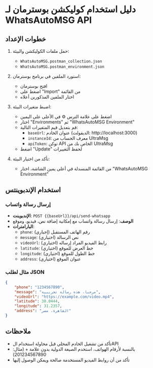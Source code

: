 # دليل استخدام كوليكشن بوسترمان لـ WhatsAutoMSG API

## خطوات الإعداد

1. حمل ملفات الكوليكشن والبيئة:
   - `WhatsAutoMSG.postman_collection.json`
   - `WhatsAutoMSG.postman_environment.json`

2. استورد الملفين في برنامج بوسترمان:
   - افتح بوسترمان
   - اضغط على "Import" من القائمة
   - اختار الملفين المذكورين أعلاه

3. اضبط متغيرات البيئة:
   - اضغط على علامة الترس ⚙️ في الأعلى على اليمين
   - اختار "Environments" ثم "WhatsAutoMSG Environment"
   - قم بتعديل قيم المتغيرات التالية:
     - `baseUrl`: عنوان الخادم (الديفولت: http://localhost:3000)
     - `instanceId`: معرف الحساب من UltraMsg
     - `apiToken`: توكن API الخاص بك من UltraMsg
   - اضغط "Update" لحفظ التغييرات

4. تأكد من اختيار البيئة:
   - من القائمة المنسدلة في أعلى يمين الشاشة، اختار "WhatsAutoMSG Environment"

## استخدام الإندبوينتس

### إرسال رسالة واتساب
- **الإندبوينت**: `POST {{baseUrl}}/api/send-whatsapp`
- **الوصف**: إرسال رسالة واتساب مع إمكانية إضافة نص، فيديو، وموقع
- **البارامترات**:
  - `phone`: رقم الهاتف المستقبل (إجباري)
  - `message`: نص الرسالة (اختياري)
  - `videoUrl`: رابط الفيديو المراد إرساله (اختياري)
  - `latitude`: خط العرض للموقع (اختياري)
  - `longitude`: خط الطول للموقع (اختياري)
  - `address`: عنوان الموقع (اختياري)

### مثال لطلب JSON
```json
{
    "phone": "1234567890",
    "message": "مرحبا، هذه رسالة تجريبية",
    "videoUrl": "https://example.com/video.mp4",
    "latitude": 30.0444,
    "longitude": 31.2357,
    "address": "القاهرة، مصر"
}
```

## ملاحظات
- تأكد من تشغيل الخادم المحلي قبل محاولة استخدام الAPI
- بالنسبة لأرقام الهواتف، استخدم الصيغة الدولية بدون علامة + (مثال: 201234567890)
- تأكد من أن روابط الفيديو المستخدمة صالحة ويمكن الوصول إليها 